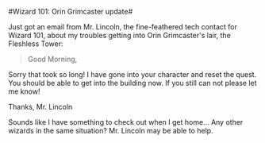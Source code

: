 #Wizard 101: Orin Grimcaster update#

Just got an email from Mr. Lincoln, the fine-feathered tech contact for Wizard 101, about my troubles getting into Orin Grimcaster's lair, the Fleshless Tower:

> Good Morning,

Sorry that took so long! I have gone into your character and reset the quest. You should be able to get into the building now. If you still can not please let me know!

Thanks,
Mr. Lincoln


Sounds like I have something to check out when I get home... Any other wizards in the same situation? Mr. Lincoln may be able to help.

